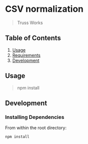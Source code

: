 # CSV normalization 

> Truss Works


## Table of Contents

1. [Usage](#Usage)
1. [Requirements](#requirements)
1. [Development](#development)

## Usage

> npm install

## Development

### Installing Dependencies

From within the root directory:

```sh
npm install
```